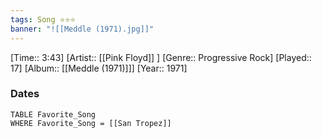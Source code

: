 ```yaml
---
tags: Song ⭐⭐⭐ 
banner: "![[Meddle (1971).jpg]]"
---
```

[Time:: 3:43]
[Artist:: [[Pink Floyd]] ]
[Genre:: Progressive Rock]
[Played:: 17]
[Album:: [[Meddle (1971)]]]
[Year:: 1971]
### Dates
````dataview
TABLE Favorite_Song
WHERE Favorite_Song = [[San Tropez]]
````
